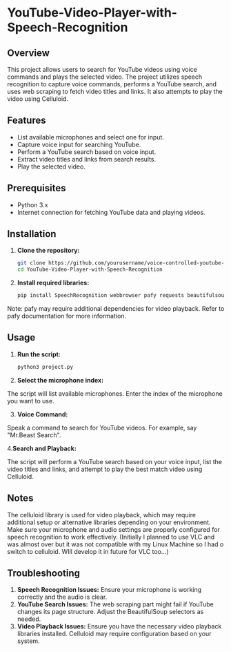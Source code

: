 # YouTube-Video-Player-with-Speech-Recognition

## Overview

This project allows users to search for YouTube videos using voice commands and plays the selected video. The project utilizes speech recognition to capture voice commands, performs a YouTube search, and uses web scraping to fetch video titles and links. It also attempts to play the video using Celluloid.

## Features

- List available microphones and select one for input.
- Capture voice input for searching YouTube.
- Perform a YouTube search based on voice input.
- Extract video titles and links from search results.
- Play the selected video.

## Prerequisites

- Python 3.x
- Internet connection for fetching YouTube data and playing videos.

## Installation

1. **Clone the repository:**

   ```bash
   git clone https://github.com/yourusername/voice-controlled-youtube-search.git
   cd YouTube-Video-Player-with-Speech-Recognition

2. **Install required libraries:**

   ```bash
   pip install SpeechRecognition webbrowser pafy requests beautifulsoup4 celluloid
Note: pafy may require additional dependencies for video playback. Refer to pafy documentation for more information.

## Usage
1. **Run the script:**

   ```bash
   python3 project.py

2. **Select the microphone index:**

The script will list available microphones. Enter the index of the microphone you want to use.

3. **Voice Command:**

Speak a command to search for YouTube videos. For example, say "Mr.Beast Search".

4.**Search and Playback:**

The script will perform a YouTube search based on your voice input, list the video titles and links, and attempt to play the best match video using Celluloid.

## Notes

The celluloid library is used for video playback, which may require additional setup or alternative libraries depending on your environment.
Make sure your microphone and audio settings are properly configured for speech recognition to work effectively.
(Initially I planned to use VLC and was almost over but it was not compatible with my Linux Machine so I had o switch to celluloid. WIll develop it in future for VLC too...) 

## Troubleshooting

1. **Speech Recognition Issues:** Ensure your microphone is working correctly and the audio is clear.
2. **YouTube Search Issues:** The web scraping part might fail if YouTube changes its page structure. Adjust the BeautifulSoup selectors as needed.
3. **Video Playback Issues:** Ensure you have the necessary video playback libraries installed. Celluloid may require configuration based on your system. 
